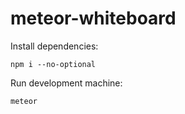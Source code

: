 # meteor-whiteboard

Install dependencies:

`npm i --no-optional`

Run development machine:

`meteor`
